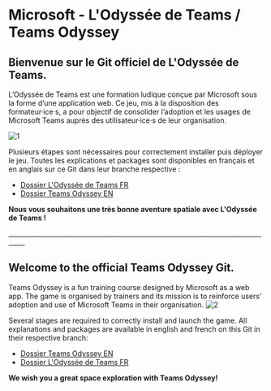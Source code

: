 # Microsoft - L'Odyssée de Teams / Teams Odyssey

## Bienvenue sur le Git officiel de L'Odyssée de Teams.

L’Odyssée de Teams est une formation ludique conçue par Microsoft sous la forme d’une application web. Ce jeu, mis à la disposition des formateur·ice·s, a pour objectif de consolider l’adoption et les usages de Microsoft Teams auprès des utilisateur·ice·s de leur organisation.

![1](https://user-images.githubusercontent.com/57418005/148520808-2021649a-1650-401e-b434-33f59f6790dc.png)

Plusieurs étapes sont nécessaires pour correctement installer puis déployer le jeu. Toutes les explications et packages sont disponibles en français et en anglais sur ce Git dans leur branche respective :
- [Dossier L'Odyssée de Teams FR](https://github.com/saegus/Odysee_teams_pub/tree/Odysee_FR)
- [Dossier Teams Odyssey EN](https://github.com/saegus/Odysee_teams_pub/tree/Odysee_EN)

**Nous vous souhaitons une très bonne aventure spatiale avec L'Odyssée de Teams !**

\_\_\_\_\_\_\_\_\_\_\_\_\_\_\_\_\_\_\_\_\_\_\_\_\_\_\_\_\_\_\_\_\_\_\_\_\_\_\_\_\_\_\_\_\_\_\_\_\_\_\_\_\_\_\_\_\_\_\_\_\_\_\_\_\_\_\_\_\_\_\_\_\_\_\_\_\_\_\_\_\_\_\_

## Welcome to the official Teams Odyssey Git.

Teams Odyssey is a fun training course designed by Microsoft as a web app. The game is organised by trainers and its mission is to reinforce users’ adoption and use of Microsoft Teams in their organisation.
![2](https://user-images.githubusercontent.com/57418005/148521089-04db6ed5-0296-43e2-949d-bc741c481597.png)

Several stages are required to correctly install and launch the game. All explanations and packages are available in english and french on this Git in their respective branch:
- [Dossier Teams Odyssey EN](https://github.com/saegus/Odysee_teams_pub/tree/Odysee_EN)
- [Dossier L'Odyssée de Teams FR](https://github.com/saegus/Odysee_teams_pub/tree/Odysee_FR)

**We wish you a great space exploration with Teams Odyssey!**
